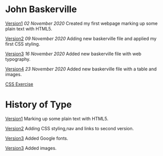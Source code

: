 John Baskerville
================
[Version1](https://caoimhegreene.github.io/john_baskerville/baskerville-one.html)
*02 November 2020*
Created my first webpage marking up some plain text with HTML5.

[Version2](https://caoimhegreene.github.io/john_baskerville/baskerville-two.html)
*09 November 2020*
Adding new baskerville file and applied my first CSS styling.

[Version3](https://caoimhegreene.github.io/john_baskerville/baskerville-three.html)
*16 November 2020*
Added new baskerville file with web typography.

[Version4](https://caoimhegreene.github.io/john_baskerville/baskerville-four.html)
*23 November 2020*
Added new baskerville file with a table and images.

[CSS Exercise](https://caoimhegreene.github.io/john_baskerville/exercss.html)



History of Type 
===============
[Version1](https://caoimhegreene.github.io/john_baskerville/history-one.html)
Marking up some plain text with HTML5.

[Version2](https://caoimhegreene.github.io/john_baskerville/history-two.html)
Adding CSS styling,nav and links to second version.

[Version3](https://caoimhegreene.github.io/john_baskerville/history-three.html)
Added Google fonts.

[Version3](https://caoimhegreene.github.io/john_baskerville/history-four.html)
Added images.

